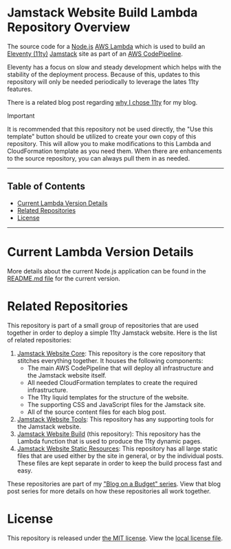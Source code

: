 # Jamstack Website Build Lambda Repository Overview

The source code for a [Node.js](https://nodejs.dev/en/) [AWS Lambda](https://aws.amazon.com/lambda/) which is used to build an [Eleventy (11ty)](https://www.11ty.dev) [Jamstack](https://jamstack.org) site as part of an [AWS CodePipeline](https://aws.amazon.com/codepipeline/).

Eleventy has a focus on slow and steady development which helps with the stability of the deployment process.  Because of this, updates to this repository will only be needed periodically to leverage the lates 11ty features.

There is a related blog post regarding [why I chose 11ty](https://nealgamradt.com/posts/2023/07/choosing-a-jamstack/index.html) for my blog.

> [!IMPORTANT]
> It is recommended that this repository not be used directly, the "Use this template" button should be utilized to create your own copy of this repository.  This will allow you to make modifications to this Lambda and CloudFormation template as you need them.  When there are enhancements to the source repository, you can always pull them in as needed.

---

## Table of Contents

- [Current Lambda Version Details](#current-lambda-version-details)
- [Related Repositories](#related-repositories)
- [License](#license)

---

# Current Lambda Version Details

More details about the current Node.js application can be found in the [README.md file](v1/README.md) for the current version.

# Related Repositories

This repository is part of a small group of repositories that are used together in order to deploy a simple 11ty Jamstack website.  Here is the list of related repositories:

1. [Jamstack Website Core](https://github.com/ngamradt/boilerplate-jamstack-website): This repository is the core repository that stitches everything together.  It houses the following components:
    - The main AWS CodePipeline that will deploy all infrastructure and the Jamstack website itself.
    - All needed CloudFormation templates to create the required infrastructure.
    - The 11ty liquid templates for the structure of the website.
    - The supporting CSS and JavaScript files for the Jamstack site.
    - All of the source content files for each blog post.
2. [Jamstack Website Tools](https://github.com/ngamradt/boilerplate-jamstack-website-tools): This repository has any supporting tools for the Jamstack website.
3. [Jamstack Website Build](https://github.com/ngamradt/boilerplate-jamstack-website-build) (this repository): This repository has the Lambda function that is used to produce the 11ty dynamic pages.
4. [Jamstack Website Static Resources](https://github.com/ngamradt/boilerplate-jamstack-website-static): This repository has all large static files that are used either by the site in general, or by the individual posts.  These files are kept separate in order to keep the build process fast and easy.

These repositories are part of my ["Blog on a Budget" series](https://nealgamradt.com/posts/2023/06/blog-on-a-budget-overview/index.html).  View that blog post series for more details on how these repositories all work together.

# License

This repository is released under [the MIT license](https://en.wikipedia.org/wiki/MIT_License).  View the [local license file](./LICENSE).